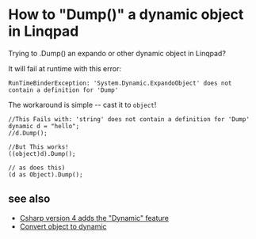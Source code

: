 ﻿# How to "Dump()" a dynamic object in Linqpad

Trying to .Dump() an expando or other dynamic object in Linqpad?

It will fail at runtime with this error:

	RunTimeBinderException: 'System.Dynamic.ExpandoObject' does not contain a definition for 'Dump'

The workaround is simple -- cast it to `object`!

	//This Fails with: 'string' does not contain a definition for 'Dump'
	dynamic d = "hello";
	//d.Dump();

	//But This works!
	((object)d).Dump();

	// as does this)
	(d as Object).Dump();

## see also

- [Csharp version 4 adds the "Dynamic" feature](../csharp/version4.md#dynamic-binding)
- [Convert object to dynamic](../csharp/object_to_dynamic.md)

